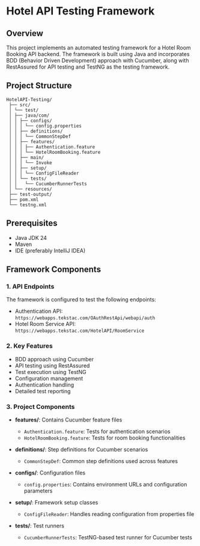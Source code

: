 

# Hotel API Testing Framework

## Overview
This project implements an automated testing framework for a Hotel Room Booking API backend. The framework is built using Java and incorporates BDD (Behavior Driven Development) approach with Cucumber, along with RestAssured for API testing and TestNG as the testing framework.

## Project Structure
```
HotelAPI-Testing/
 ├── src/ 
 │ └── test/ 
 │ ├── java/com/ 
 │ │ ├── configs/ 
 │ │ │ └── config.properties 
 │ │ ├── definitions/ 
 │ │ │ └── CommonStepDef 
 │ │ ├── features/ 
 │ │ │ ├── Authentication.feature 
 │ │ │ └── HotelRoomBooking.feature 
 │ │ ├── main/ 
 │ │ │ └── Invoke 
 │ │ ├── setup/ 
 │ │ │ └── ConfigFileReader 
 │ │ └── tests/ 
 │ │   └── CucumberRunnerTests 
 │ └── resources/ 
 ├── test-output/ 
 ├── pom.xml 
 └── testng.xml
``` 

## Prerequisites
- Java JDK 24
- Maven
- IDE (preferably IntelliJ IDEA)

## Framework Components

### 1. API Endpoints
The framework is configured to test the following endpoints:
- Authentication API: `https://webapps.tekstac.com/OAuthRestApi/webapi/auth`
- Hotel Room Service API: `https://webapps.tekstac.com/HotelAPI/RoomService`

### 2. Key Features
- BDD approach using Cucumber
- API testing using RestAssured
- Test execution using TestNG
- Configuration management
- Authentication handling
- Detailed test reporting

### 3. Project Components
- **features/**: Contains Cucumber feature files
  - `Authentication.feature`: Tests for authentication scenarios
  - `HotelRoomBooking.feature`: Tests for room booking functionalities

- **definitions/**: Step definitions for Cucumber scenarios
  - `CommonStepDef`: Common step definitions used across features

- **configs/**: Configuration files
  - `config.properties`: Contains environment URLs and configuration parameters

- **setup/**: Framework setup classes
  - `ConfigFileReader`: Handles reading configuration from properties file

- **tests/**: Test runners
  - `CucumberRunnerTests`: TestNG-based test runner for Cucumber tests



